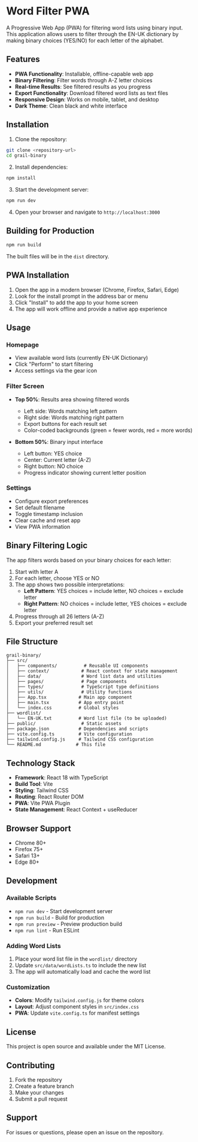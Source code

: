 # Word Filter PWA

A Progressive Web App (PWA) for filtering word lists using binary input. This application allows users to filter through the EN-UK dictionary by making binary choices (YES/NO) for each letter of the alphabet.

## Features

- **PWA Functionality**: Installable, offline-capable web app
- **Binary Filtering**: Filter words through A-Z letter choices
- **Real-time Results**: See filtered results as you progress
- **Export Functionality**: Download filtered word lists as text files
- **Responsive Design**: Works on mobile, tablet, and desktop
- **Dark Theme**: Clean black and white interface

## Installation

1. Clone the repository:
```bash
git clone <repository-url>
cd grail-binary
```

2. Install dependencies:
```bash
npm install
```

3. Start the development server:
```bash
npm run dev
```

4. Open your browser and navigate to `http://localhost:3000`

## Building for Production

```bash
npm run build
```

The built files will be in the `dist` directory.

## PWA Installation

1. Open the app in a modern browser (Chrome, Firefox, Safari, Edge)
2. Look for the install prompt in the address bar or menu
3. Click "Install" to add the app to your home screen
4. The app will work offline and provide a native app experience

## Usage

### Homepage
- View available word lists (currently EN-UK Dictionary)
- Click "Perform" to start filtering
- Access settings via the gear icon

### Filter Screen
- **Top 50%**: Results area showing filtered words
  - Left side: Words matching left pattern
  - Right side: Words matching right pattern
  - Export buttons for each result set
  - Color-coded backgrounds (green = fewer words, red = more words)

- **Bottom 50%**: Binary input interface
  - Left button: YES choice
  - Center: Current letter (A-Z)
  - Right button: NO choice
  - Progress indicator showing current letter position

### Settings
- Configure export preferences
- Set default filename
- Toggle timestamp inclusion
- Clear cache and reset app
- View PWA information

## Binary Filtering Logic

The app filters words based on your binary choices for each letter:

1. Start with letter A
2. For each letter, choose YES or NO
3. The app shows two possible interpretations:
   - **Left Pattern**: YES choices = include letter, NO choices = exclude letter
   - **Right Pattern**: NO choices = include letter, YES choices = exclude letter
4. Progress through all 26 letters (A-Z)
5. Export your preferred result set

## File Structure

```
grail-binary/
├── src/
│   ├── components/          # Reusable UI components
│   ├── context/            # React context for state management
│   ├── data/               # Word list data and utilities
│   ├── pages/              # Page components
│   ├── types/              # TypeScript type definitions
│   ├── utils/              # Utility functions
│   ├── App.tsx            # Main app component
│   ├── main.tsx           # App entry point
│   └── index.css          # Global styles
├── wordlist/
│   └── EN-UK.txt          # Word list file (to be uploaded)
├── public/                 # Static assets
├── package.json           # Dependencies and scripts
├── vite.config.ts         # Vite configuration
├── tailwind.config.js     # Tailwind CSS configuration
└── README.md             # This file
```

## Technology Stack

- **Framework**: React 18 with TypeScript
- **Build Tool**: Vite
- **Styling**: Tailwind CSS
- **Routing**: React Router DOM
- **PWA**: Vite PWA Plugin
- **State Management**: React Context + useReducer

## Browser Support

- Chrome 80+
- Firefox 75+
- Safari 13+
- Edge 80+

## Development

### Available Scripts

- `npm run dev` - Start development server
- `npm run build` - Build for production
- `npm run preview` - Preview production build
- `npm run lint` - Run ESLint

### Adding Word Lists

1. Place your word list file in the `wordlist/` directory
2. Update `src/data/wordLists.ts` to include the new list
3. The app will automatically load and cache the word list

### Customization

- **Colors**: Modify `tailwind.config.js` for theme colors
- **Layout**: Adjust component styles in `src/index.css`
- **PWA**: Update `vite.config.ts` for manifest settings

## License

This project is open source and available under the MIT License.

## Contributing

1. Fork the repository
2. Create a feature branch
3. Make your changes
4. Submit a pull request

## Support

For issues or questions, please open an issue on the repository. 